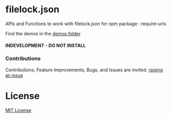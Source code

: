 # filelock.json
APIs and Functions to work with filelock.json for npm package : require-urls


Find the demos in the [demos folder](./demos)


#### INDEVELOPMENT - DO NOT INSTALL


### Contributions

Contributions, Feature Improvements, Bugs, and Issues are invited. [raising an issue](https://github.com/ganeshkbhat/filelock.json/issues)


# License

[MIT License](./LICENSE)
